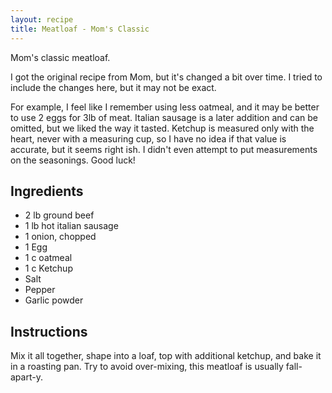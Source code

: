 ```yaml
---
layout: recipe
title: Meatloaf - Mom's Classic
---
```

Mom's classic meatloaf.

I got the original recipe from Mom, but it's changed a bit over time. I tried to include the changes here, but it may not be exact.

For example, I feel like I remember using less oatmeal, and it may be better to use 2 eggs for 3lb of meat. Italian sausage is a later addition and can be omitted, but we liked the way it tasted. Ketchup is measured only with the heart, never with a measuring cup, so I have no idea if that value is accurate, but it seems right ish. I didn't even attempt to put measurements on the seasonings. Good luck!

## Ingredients
- 2 lb ground beef
- 1 lb hot italian sausage
- 1 onion, chopped
- 1 Egg
- 1 c oatmeal
- 1 c Ketchup
- Salt
- Pepper
- Garlic powder

## Instructions
Mix it all together, shape into a loaf, top with additional ketchup, and bake it in a roasting pan. Try to avoid over-mixing, this meatloaf is usually fall-apart-y.
